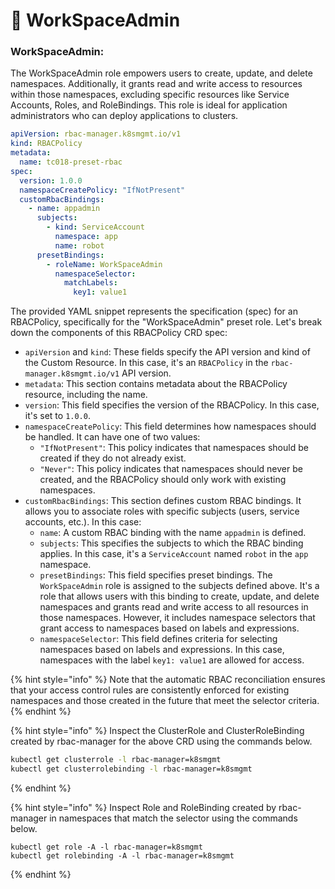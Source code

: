# 🚀 WorkSpaceAdmin

### **WorkSpaceAdmin:**

The WorkSpaceAdmin role empowers users to create, update, and delete namespaces. Additionally, it grants read and write access to resources within those namespaces, excluding specific resources like Service Accounts, Roles, and RoleBindings. This role is ideal for application administrators who can deploy applications to clusters.

```yaml
apiVersion: rbac-manager.k8smgmt.io/v1
kind: RBACPolicy
metadata:
  name: tc018-preset-rbac
spec:
  version: 1.0.0
  namespaceCreatePolicy: "IfNotPresent"
  customRbacBindings:
    - name: appadmin
      subjects:
        - kind: ServiceAccount
          namespace: app
          name: robot
      presetBindings:
        - roleName: WorkSpaceAdmin
          namespaceSelector:
            matchLabels:
              key1: value1
```

The provided YAML snippet represents the specification (spec) for an RBACPolicy, specifically for the "WorkSpaceAdmin" preset role. Let's break down the components of this RBACPolicy CRD spec:

* `apiVersion` and `kind`: These fields specify the API version and kind of the Custom Resource. In this case, it's an `RBACPolicy` in the `rbac-manager.k8smgmt.io/v1` API version.
* `metadata`: This section contains metadata about the RBACPolicy resource, including the name.
* `version`: This field specifies the version of the RBACPolicy. In this case, it's set to `1.0.0`.
* `namespaceCreatePolicy`: This field determines how namespaces should be handled. It can have one of two values:
  * `"IfNotPresent"`: This policy indicates that namespaces should be created if they do not already exist.
  * `"Never"`: This policy indicates that namespaces should never be created, and the RBACPolicy should only work with existing namespaces.
* `customRbacBindings`: This section defines custom RBAC bindings. It allows you to associate roles with specific subjects (users, service accounts, etc.). In this case:
  * `name`: A custom RBAC binding with the name `appadmin` is defined.
  * `subjects`: This specifies the subjects to which the RBAC binding applies. In this case, it's a `ServiceAccount` named `robot` in the `app` namespace.
  * `presetBindings`: This field specifies preset bindings. The `WorkSpaceAdmin` role is assigned to the subjects defined above. It's a role that allows users with this binding to create, update, and delete namespaces and grants read and write access to all resources in those namespaces. However, it includes namespace selectors that grant access to namespaces based on labels and expressions.
  * `namespaceSelector`: This field defines criteria for selecting namespaces based on labels and expressions. In this case, namespaces with the label `key1: value1` are allowed for access.

{% hint style="info" %}
Note that the automatic RBAC reconciliation ensures that your access control rules are consistently enforced for existing namespaces and those created in the future that meet the selector criteria.
{% endhint %}

{% hint style="info" %}
Inspect the ClusterRole and ClusterRoleBinding created by rbac-manager for the above CRD using the commands below.

```bash
kubectl get clusterrole -l rbac-manager=k8smgmt
kubectl get clusterrolebinding -l rbac-manager=k8smgmt
```
{% endhint %}

{% hint style="info" %}
Inspect Role and RoleBinding created by rbac-manager in namespaces that match the selector using the commands below.

```
kubectl get role -A -l rbac-manager=k8smgmt
kubectl get rolebinding -A -l rbac-manager=k8smgmt
```
{% endhint %}

